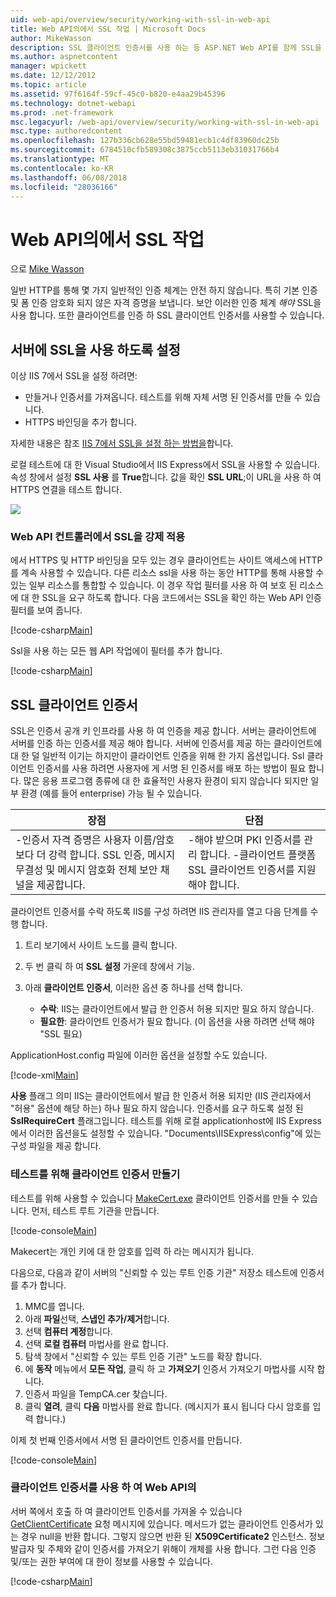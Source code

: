 ```yaml
---
uid: web-api/overview/security/working-with-ssl-in-web-api
title: Web API의에서 SSL 작업 | Microsoft Docs
author: MikeWasson
description: SSL 클라이언트 인증서를 사용 하는 등 ASP.NET Web API를 함께 SSL을 사용 하는 방법을 보여 줍니다.
ms.author: aspnetcontent
manager: wpickett
ms.date: 12/12/2012
ms.topic: article
ms.assetid: 97f6164f-59cf-45c0-b820-e4aa29b45396
ms.technology: dotnet-webapi
ms.prod: .net-framework
msc.legacyurl: /web-api/overview/security/working-with-ssl-in-web-api
msc.type: authoredcontent
ms.openlocfilehash: 127b336cb628e55bd59481ecb1c4df83960dc25b
ms.sourcegitcommit: 6784510cfb589308c3875ccb5113eb31031766b4
ms.translationtype: MT
ms.contentlocale: ko-KR
ms.lasthandoff: 06/08/2018
ms.locfileid: "28036166"
---
```

<a name="working-with-ssl-in-web-api"></a>Web API의에서 SSL 작업
====================
으로 [Mike Wasson](https://github.com/MikeWasson)

일반 HTTP를 통해 몇 가지 일반적인 인증 체계는 안전 하지 않습니다. 특히 기본 인증 및 폼 인증 암호화 되지 않은 자격 증명을 보냅니다. 보안 이러한 인증 체계 *해야* SSL을 사용 합니다. 또한 클라이언트를 인증 하 SSL 클라이언트 인증서를 사용할 수 있습니다.

## <a name="enabling-ssl-on-the-server"></a>서버에 SSL을 사용 하도록 설정

이상 IIS 7에서 SSL을 설정 하려면:

- 만들거나 인증서를 가져옵니다. 테스트를 위해 자체 서명 된 인증서를 만들 수 있습니다.
- HTTPS 바인딩을 추가 합니다.

자세한 내용은 참조 [IIS 7에서 SSL을 설정 하는 방법을](https://www.iis.net/learn/manage/configuring-security/how-to-set-up-ssl-on-iis)합니다.

로컬 테스트에 대 한 Visual Studio에서 IIS Express에서 SSL을 사용할 수 있습니다. 속성 창에서 설정 **SSL 사용** 를 **True**합니다. 값을 확인 **SSL URL**;이 URL을 사용 하 여 HTTPS 연결을 테스트 합니다.

![](working-with-ssl-in-web-api/_static/image1.png)

### <a name="enforcing-ssl-in-a-web-api-controller"></a>Web API 컨트롤러에서 SSL을 강제 적용

에서 HTTPS 및 HTTP 바인딩을 모두 있는 경우 클라이언트는 사이트 액세스에 HTTP를 계속 사용할 수 있습니다. 다른 리소스 ssl을 사용 하는 동안 HTTP를 통해 사용할 수 있는 일부 리소스를 통합할 수 있습니다. 이 경우 작업 필터를 사용 하 여 보호 된 리소스에 대 한 SSL을 요구 하도록 합니다. 다음 코드에서는 SSL을 확인 하는 Web API 인증 필터를 보여 줍니다.

[!code-csharp[Main](working-with-ssl-in-web-api/samples/sample1.cs)]

Ssl을 사용 하는 모든 웹 API 작업에이 필터를 추가 합니다.

[!code-csharp[Main](working-with-ssl-in-web-api/samples/sample2.cs)]

## <a name="ssl-client-certificates"></a>SSL 클라이언트 인증서

SSL은 인증서 공개 키 인프라를 사용 하 여 인증을 제공 합니다. 서버는 클라이언트에 서버를 인증 하는 인증서를 제공 해야 합니다. 서버에 인증서를 제공 하는 클라이언트에 대 한 덜 일반적 이기는 하지만이 클라이언트 인증을 위해 한 가지 옵션입니다. Ssl 클라이언트 인증서를 사용 하려면 사용자에 게 서명 된 인증서를 배포 하는 방법이 필요 합니다. 많은 응용 프로그램 종류에 대 한 효율적인 사용자 환경이 되지 않습니다 되지만 일부 환경 (예를 들어 enterprise) 가능 될 수 있습니다.

| 장점 | 단점 |
| --- | --- |
| -인증서 자격 증명은 사용자 이름/암호 보다 더 강력 합니다. SSL 인증, 메시지 무결성 및 메시지 암호화 전체 보안 채널을 제공합니다. | -해야 받으며 PKI 인증서를 관리 합니다. -클라이언트 플랫폼 SSL 클라이언트 인증서를 지원 해야 합니다. |

클라이언트 인증서를 수락 하도록 IIS를 구성 하려면 IIS 관리자를 열고 다음 단계를 수행 합니다.

1. 트리 보기에서 사이트 노드를 클릭 합니다.
2. 두 번 클릭 하 여 **SSL 설정** 가운데 창에서 기능.
3. 아래 **클라이언트 인증서**, 이러한 옵션 중 하나를 선택 합니다. 

    - **수락**: IIS는 클라이언트에서 발급 한 인증서 허용 되지만 필요 하지 않습니다.
    - **필요한**: 클라이언트 인증서가 필요 합니다. (이 옵션을 사용 하려면 선택 해야 "SSL 필요)

ApplicationHost.config 파일에 이러한 옵션을 설정할 수도 있습니다.

[!code-xml[Main](working-with-ssl-in-web-api/samples/sample3.xml)]

**사용** 플래그 의미 IIS는 클라이언트에서 발급 한 인증서 허용 되지만 (IIS 관리자에서 "허용" 옵션에 해당 하는) 하나 필요 하지 않습니다. 인증서를 요구 하도록 설정 된 **SslRequireCert** 플래그입니다. 테스트를 위해 로컬 applicationhost에 IIS Express에서 이러한 옵션을도 설정할 수 있습니다. "Documents\IISExpress\config"에 있는 구성 파일을 제공 합니다.

### <a name="creating-a-client-certificate-for-testing"></a>테스트를 위해 클라이언트 인증서 만들기

테스트를 위해 사용할 수 있습니다 [MakeCert.exe](https://msdn.microsoft.com/library/bfsktky3.aspx) 클라이언트 인증서를 만들 수 있습니다. 먼저, 테스트 루트 기관을 만듭니다.

[!code-console[Main](working-with-ssl-in-web-api/samples/sample4.cmd)]

Makecert는 개인 키에 대 한 암호를 입력 하 라는 메시지가 됩니다.

다음으로, 다음과 같이 서버의 "신뢰할 수 있는 루트 인증 기관" 저장소 테스트에 인증서를 추가 합니다.

1. MMC를 엽니다.
2. 아래 **파일**선택, **스냅인 추가/제거**합니다.
3. 선택 **컴퓨터 계정**합니다.
4. 선택 **로컬 컴퓨터** 마법사를 완료 합니다.
5. 탐색 창에서 "신뢰할 수 있는 루트 인증 기관" 노드를 확장 합니다.
6. 에 **동작** 메뉴에서 **모든 작업**, 클릭 하 고 **가져오기** 인증서 가져오기 마법사를 시작 합니다.
7. 인증서 파일을 TempCA.cer 찾습니다.
8. 클릭 **열려**, 클릭 **다음** 마법사를 완료 합니다. (메시지가 표시 됩니다 다시 암호를 입력 합니다.)

이제 첫 번째 인증서에서 서명 된 클라이언트 인증서를 만듭니다.

[!code-console[Main](working-with-ssl-in-web-api/samples/sample5.cmd)]

### <a name="using-client-certificates-in-web-api"></a>클라이언트 인증서를 사용 하 여 Web API의

서버 쪽에서 호출 하 여 클라이언트 인증서를 가져올 수 있습니다 [GetClientCertificate](https://msdn.microsoft.com/library/system.net.http.httprequestmessageextensions.getclientcertificate.aspx) 요청 메시지에 있습니다. 메서드가 없는 클라이언트 인증서가 있는 경우 null을 반환 합니다. 그렇지 않으면 반환 된 **X509Certificate2** 인스턴스. 정보 발급자 및 주체와 같이 인증서를 가져오기 위해이 개체를 사용 합니다. 그런 다음 인증 및/또는 권한 부여에 대 한이 정보를 사용할 수 있습니다.

[!code-csharp[Main](working-with-ssl-in-web-api/samples/sample6.cs)]
